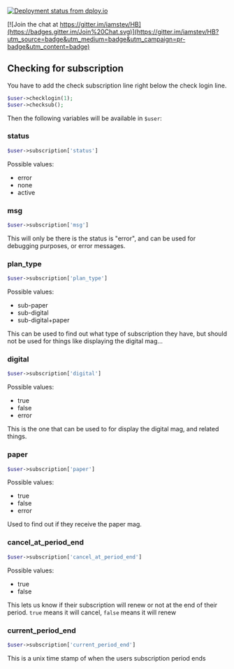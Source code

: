 [![Deployment status from dploy.io](https://helmar.dploy.io/badge/23779029970145/26313.png)](http://helmar.dploy.io)

[![Join the chat at https://gitter.im/iamstev/HB](https://badges.gitter.im/Join%20Chat.svg)](https://gitter.im/iamstev/HB?utm_source=badge&utm_medium=badge&utm_campaign=pr-badge&utm_content=badge)

## Checking for subscription

You have to add the check subscription line right below the check login line.
```php
$user->checklogin(1);
$user->checksub();
```

Then the following variables will be available in `$user`:

### status
```php
$user->subscription['status']
```
Possible values:

* error
* none
* active

### msg

```php
$user->subscription['msg']
```
This will only be there is the status is "error", and can be used for debugging purposes, or error messages.

### plan_type

```php
$user->subscription['plan_type']
```
Possible values:

* sub-paper
* sub-digital
* sub-digital+paper

This can be used to find out what type of subscription they have, but should not be used for things like displaying the digital mag...

### digital

```php
$user->subscription['digital']
```
Possible values:

* true
* false
* error

This is the one that can be used to for display the digital mag, and related things.

### paper

```php
$user->subscription['paper']
```
Possible values:

* true
* false
* error
 
Used to find out if they receive the paper mag.

### cancel_at_period_end

```php
$user->subscription['cancel_at_period_end']
```
Possible values:

* true
* false

This lets us know if their subscription will renew or not at the end of their period. `true` means it will cancel, `false` means it will renew

### current_period_end

```php
$user->subscription['current_period_end']
```
This is a unix time stamp of when the users subscription period ends
